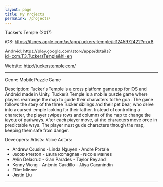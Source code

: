```yaml
---
layout: page
title: My Projects
permalink: /projects/
---
```


Tucker's Temple (2017) 

iOS: https://itunes.apple.com/us/app/tuckers-temple/id1245972422?mt=8

Android: https://play.google.com/store/apps/details?id=com.T3.TuckersTemple&hl=en

Website: http://tuckerstemple.com/

---------------------------------------------------------------------------------------------------

Genre: Mobile Puzzle Game

Description: Tucker's Temple is a cross platform game app for iOS and Android made in Unity. Tucker’s Temple is a mobile puzzle game where players rearrange the map to guide their characters to the goal. The game follows the story of the three Tucker siblings and their pet bear, who delve into a cursed temple looking for their father. Instead of controlling a character, the player swipes rows and columns of the map to change the layout of pathways. After each player move, all the characters move once in predictable ways. The player must guide characters through the map, keeping them safe from danger.

Developers:                      Artists:                         Voice Actors: 
- Andrew Cousins                 - Linda Nguyen                   - Andre Portale
- Jacob Preston                  - Laura Romagnali                - Nicole Maines
- Aylin Delacruz                 - Gian Parades                   - Taylor Reyland
- Kenny Wong                     - Antonio Caudillo               - Aliya Cacanindin
- Elliot Minner
- Justin Liu

---------------------------------------------------------------------------------------------------


